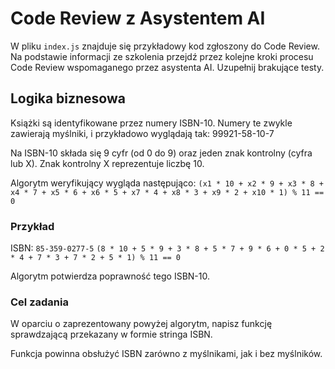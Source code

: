 # Code Review z Asystentem AI

W pliku `index.js` znajduje się przykładowy kod zgłoszony do Code Review. Na podstawie informacji ze szkolenia przejdź przez kolejne kroki procesu Code Review wspomaganego przez asystenta AI. Uzupełnij brakujące testy.

## Logika biznesowa

Książki są identyfikowane przez numery ISBN-10. Numery te zwykle zawierają myślniki, i przykładowo wyglądają tak: 99921-58-10-7

Na ISBN-10 składa się 9 cyfr (od 0 do 9) oraz jeden znak kontrolny (cyfra lub X). Znak kontrolny X reprezentuje liczbę 10. 

Algorytm weryfikujący wygląda następująco:
`(x1 * 10 + x2 * 9 + x3 * 8 + x4 * 7 + x5 * 6 + x6 * 5 + x7 * 4 + x8 * 3 + x9 * 2 + x10 * 1) % 11 == 0`

### Przykład
ISBN: `85-359-0277-5`
`(8 * 10 + 5 * 9 + 3 * 8 + 5 * 7 + 9 * 6 + 0 * 5 + 2 * 4 + 7 * 3 + 7 * 2 + 5 * 1) % 11 == 0`

Algorytm potwierdza poprawność tego ISBN-10.

### Cel zadania
W oparciu o zaprezentowany powyżej algorytm, napisz funkcję sprawdzającą przekazany w formie stringa ISBN.

Funkcja powinna obsłużyć ISBN zarówno z myślnikami, jak i bez myślników.
